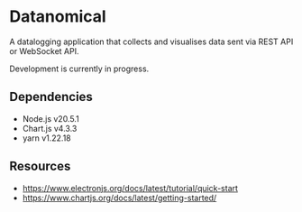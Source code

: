 # Datanomical  
A datalogging application that collects and visualises data sent via REST API or WebSocket API.  

Development is currently in progress.  

## Dependencies  
- Node.js v20.5.1  
- Chart.js v4.3.3  
- yarn v1.22.18  

## Resources  
- https://www.electronjs.org/docs/latest/tutorial/quick-start  
- https://www.chartjs.org/docs/latest/getting-started/  